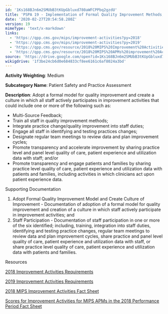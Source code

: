 ```yaml
---
id: '1Ks168BJn6m2SMUbB3tKUpGbluxd780aWFCPPbq2gzdU'
title: 'PSPA 19 - Implementation of Formal Quality Improvement Methods, Practice Changes, or Other Practice Improvement Processes'
date: '2020-02-27T20:54:58.280Z'
version: 19
mimeType: 'text/x-markdown'
links:
  - 'https://qpp.cms.gov/mips/improvement-activities?py=2018'
  - 'https://qpp.cms.gov/mips/improvement-activities?py=2019'
  - 'https://qpp.cms.gov/resource/2018%20MIPS%20Improvement%20Activities%20Fact%20Sheet'
  - 'https://qpp.cms.gov/resource/2018%20MIPS%20APMs%20improvement%20Activities%20scores%20fact%20sheet'
source: 'https://drive.google.com/open?id=1Ks168BJn6m2SMUbB3tKUpGbluxd780aWFCPPbq2gzdU'
wikigdrive: '1f3be24cb6d0e684833cf8ee6161c6af8024a3bd'
---
```

**Activity Weighting**: Medium

**Subcategory Name**: Patient Safety and Practice Assessment

**Description**: Adopt a formal model for quality improvement and create a culture in which all staff actively participates in improvement activities that could include one or more of the following such as:

* Multi-Source Feedback;
* Train all staff in quality improvement methods;
* Integrate practice change/quality improvement into staff duties;
* Engage all staff in identifying and testing practices changes;
* Designate regular team meetings to review data and plan improvement cycles;
* Promote transparency and accelerate improvement by sharing practice level and panel level quality of care, patient experience and utilization data with staff; and/or
* Promote transparency and engage patients and families by sharing practice level quality of care, patient experience and utilization data with patients and families, including activities in which clinicians act upon patient experience data.

Supporting Documentation

1. Adopt Formal Quality Improvement Model and Create Culture of Improvement - Documentation of adoption of a formal model for quality improvement and creation of a culture in which staff actively participate in improvement activities; and
2. Staff Participation - Documentation of staff participation in one or more of the six identified; including, training, integration into staff duties, identifying and testing practice changes, regular team meetings to review data and plan improvement cycles, share practice and panel level quality of care, patient experience and utilization data with staff, or share practice level quality of care, patient experience and utilization data with patients and families.

Resources

[2018 Improvement Activities Requirements](https://qpp.cms.gov/mips/improvement-activities?py=2018)

[2019 Improvement Activities Requirements](https://qpp.cms.gov/mips/improvement-activities?py=2019)

[2018 MIPS Improvement Activities Fact Sheet](https://qpp.cms.gov/resource/2018%20MIPS%20Improvement%20Activities%20Fact%20Sheet)

[Scores for Improvement Activities for MIPS APMs in the 2018 Performance Period Fact Sheet](https://qpp.cms.gov/resource/2018%20MIPS%20APMs%20improvement%20Activities%20scores%20fact%20sheet)
